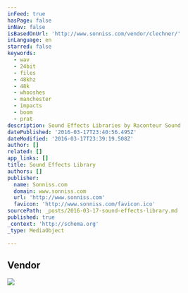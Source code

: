 ```yaml
---
inFeed: true
hasPage: false
inNav: false
isBasedOnUrl: 'http://www.sonniss.com/vendor/clechner/'
inLanguage: en
starred: false
keywords:
  - wav
  - 24bit
  - files
  - 48khz
  - 48k
  - whooshes
  - manchester
  - impacts
  - boom
  - prat
description: Sound Effects Libraries by Raconteur Sound
datePublished: '2016-03-17T23:40:56.495Z'
dateModified: '2016-03-17T23:39:19.508Z'
author: []
related: []
app_links: []
title: Sound Effects Library
authors: []
publisher:
  name: Sonniss.com
  domain: www.sonniss.com
  url: 'http://www.sonniss.com'
  favicon: 'http://www.sonniss.com/favicon.ico'
sourcePath: _posts/2016-03-17-sound-effects-library.md
published: true
_context: 'http://schema.org'
_type: MediaObject

---
```

<article style=""><h1>Vendor</h1><img src="http://www.sonniss.com/wp-content/uploads/edd/2014/09/avatars-000092447636-fbfjst-t500x5001-avatar.jpg" /></article>